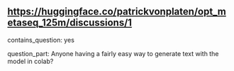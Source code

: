 ## https://huggingface.co/patrickvonplaten/opt_metaseq_125m/discussions/1

contains_question: yes

question_part: Anyone having a fairly easy way to generate text with the model in colab?